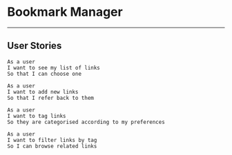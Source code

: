# Bookmark Manager
-----

## User Stories

```
As a user
I want to see my list of links
So that I can choose one
```

```
As a user
I want to add new links
So that I refer back to them
```

```
As a user
I want to tag links
So they are categorised according to my preferences
```

```
As a user
I want to filter links by tag
So I can browse related links
```
